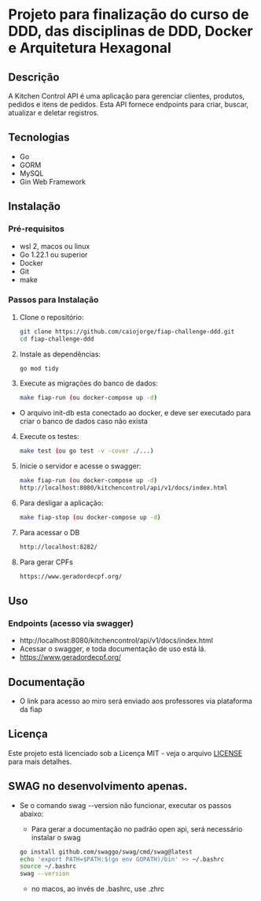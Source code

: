 # Projeto para finalização do curso de DDD, das disciplinas de DDD, Docker e Arquitetura Hexagonal

## Descrição

A Kitchen Control API é uma aplicação para gerenciar clientes, produtos, pedidos e itens de pedidos. Esta API fornece endpoints para criar, buscar, atualizar e deletar registros.

## Tecnologias

- Go
- GORM
- MySQL
- Gin Web Framework

## Instalação

### Pré-requisitos

- wsl 2, macos ou linux
- Go 1.22.1 ou superior
- Docker
- Git
- make

### Passos para Instalação

1. Clone o repositório:
    ```bash
    git clone https://github.com/caiojorge/fiap-challenge-ddd.git
    cd fiap-challenge-ddd
    ```

2. Instale as dependências:
    ```bash
    go mod tidy
    ```

3. Execute as migrações do banco de dados:
    ```bash
    make fiap-run (ou docker-compose up -d)
    
    ```
- O arquivo init-db esta conectado ao docker, e deve ser executado para criar o banco de dados caso não exista

4. Execute os testes:
    ```bash
    make test (ou go test -v -cover ./...)
    ```

5. Inicie o servidor e acesse o swagger:
    ```bash
    make fiap-run (ou docker-compose up -d)
    http://localhost:8080/kitchencontrol/api/v1/docs/index.html

    ```
6. Para desligar a aplicação:
    ```bash
    make fiap-stop (ou docker-compose up -d)
    ``` 
7. Para acessar o DB
    ```bash
    http://localhost:8282/
    ```
8. Para gerar CPFs
    ```bash
    https://www.geradordecpf.org/
    ```

## Uso

### Endpoints (acesso via swagger)

- http://localhost:8080/kitchencontrol/api/v1/docs/index.html
- Acessar o swagger, e toda documentação de uso está lá.
- https://www.geradordecpf.org/


## Documentação
- O link para acesso ao miro será enviado aos professores via plataforma da fiap

## Licença
Este projeto está licenciado sob a Licença MIT - veja o arquivo [LICENSE](LICENSE) para mais detalhes.

## SWAG no desenvolvimento apenas.
- Se o comando swag --version não funcionar, executar os passos abaixo:
    - Para gerar a documentação no padrão open api, será necessário instalar o swag

    ```bash
    go install github.com/swaggo/swag/cmd/swag@latest
    echo 'export PATH=$PATH:$(go env GOPATH)/bin' >> ~/.bashrc
    source ~/.bashrc
    swag --version
    ```
    - no macos, ao invés de .bashrc, use .zhrc
